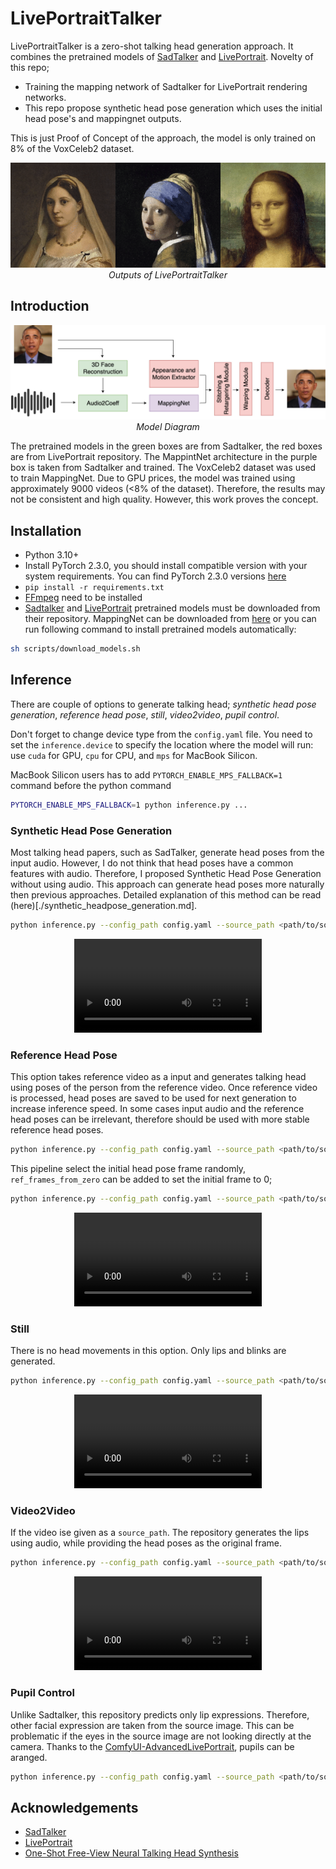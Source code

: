 # LivePortraitTalker
LivePortraitTalker is a zero-shot talking head generation approach. It combines the pretrained models of [SadTalker](https://arxiv.org/abs/2211.12194) and [LivePortrait](https://arxiv.org/abs/2407.03168). Novelty of this repo;
- Training the mapping network of Sadtalker for LivePortrait rendering networks.
- This repo propose synthetic head pose generation which uses the initial head pose's and mappingnet outputs. 

This is just Proof of Concept of the approach, the model is only trained on 8% of the VoxCeleb2 dataset.

<p align="center">
  <img src="./assets/merged.gif" alt="showcase">
  <br /><i>Outputs of LivePortraitTalker</i>
</p>

## Introduction

<p align="center">
  <img src="./assets/arch.png" alt="LivePortraitTalker Architecture">
    <br /><i>Model Diagram</i>
</p>

The pretrained models in the green boxes are from Sadtalker, the red boxes are from LivePortrait repository. The MappintNet architecture in the purple box is taken from Sadtalker and trained. The VoxCeleb2 dataset was used to train MappingNet. Due to GPU prices, the model was trained using approximately 9000 videos (<8% of the dataset). Therefore, the results may not be consistent and high quality. However, this work proves the concept. 

## Installation
- Python 3.10+
- Install PyTorch 2.3.0, you should install compatible version with your system requirements. You can find PyTorch 2.3.0 versions [here](https://pytorch.org/get-started/previous-versions/#v230)
- `pip install -r requirements.txt`
- [FFmpeg](https://www.ffmpeg.org/) need to be installed
- [Sadtalker](https://github.com/OpenTalker/SadTalker/tree/main) and [LivePortrait](https://github.com/KwaiVGI/LivePortrait/tree/main) pretrained models must be downloaded from their repository. MappingNet can be downloaded from [here](https://huggingface.co/mustafakara/liveportrait_talker/tree/main/pretrained_models) or you can run following command to install pretrained models automatically:

```bash
sh scripts/download_models.sh
```

## Inference
There are couple of options to generate talking head; _synthetic head pose generation_, _reference head pose_, _still_, _video2video_, _pupil control_.

Don't forget to change device type from the `config.yaml` file. You need to set the `inference.device` to specify the location where the model will run: use `cuda` for GPU, `cpu` for CPU, and `mps` for MacBook Silicon.

MacBook Silicon users has to add `PYTORCH_ENABLE_MPS_FALLBACK=1` command before the python command
```bash 
PYTORCH_ENABLE_MPS_FALLBACK=1 python inference.py ...
```

### Synthetic Head Pose Generation

Most talking head papers, such as SadTalker, generate head poses from the input audio. However, I do not think that head poses have a common features with audio. Therefore, I proposed Synthetic Head Pose Generation without using audio. This approach can generate head poses more naturally then previous approaches. Detailed explanation of this method can be read (here)[./synthetic_headpose_generation.md].

```bash 
python inference.py --config_path config.yaml --source_path <path/to/source/image> --audio_path <path/to/audio> --save_path <path/to/save/folder>
```

<div align="center">
  <video src="https://github.com/user-attachments/assets/63496204-3d2c-47d1-aec5-f6b2425b602f" type="video/mp4"> </video> 
</div>

### Reference Head Pose

This option takes reference video as a input and generates talking head using poses of the person from the reference video. Once reference video is processed, head poses are saved to be used for next generation to increase inference speed. In some cases input audio and the reference head poses can be irrelevant, therefore should be used with more stable reference head poses.

```bash
python inference.py --config_path config.yaml --source_path <path/to/source/image> --audio_path <path/to/audio> --save_path <path/to/save/folder> --ref_head_pose_path <path/to/reference/video>
```

This pipeline select the initial head pose frame randomly, `ref_frames_from_zero` can be added to set the initial frame to 0;

```bash 
python inference.py --config_path config.yaml --source_path <path/to/source/image> --audio_path <path/to/audio> --save_path <path/to/save/folder> --ref_head_pose_path <path/to/reference/video> --ref_frames_from_zero
```

<div align="center">
  <video src="https://github.com/user-attachments/assets/b771aee7-96f7-4e93-ae30-114e872d0519" type="video/mp4"> </video> 
</div>

### Still

There is no head movements in this option. Only lips and blinks are generated.

```bash
python inference.py --config_path config.yaml --source_path <path/to/source/image> --audio_path <path/to/audio> --save_path <path/to/save/folder> --still
```

<div align="center">
  <video src="https://github.com/user-attachments/assets/1e0a743c-c608-4217-94c4-6736badee171" type="video/mp4"> </video> 
</div>

### Video2Video

If the video ise given as a `source_path`. The repository generates the lips using audio, while providing the head poses as the original frame.

```bash
python inference.py --config_path config.yaml --source_path <path/to/source/video> --audio_path <path/to/audio> --save_path <path/to/save/folder>
```

<div align="center">
  <video src="https://github.com/user-attachments/assets/11ec02ed-cee0-4e83-bd4f-8356cdd37035" type="video/mp4"> </video> 
</div>

### Pupil Control

Unlike Sadtalker, this repository predicts only lip expressions. Therefore, other facial expression are taken from the source image. This can be problematic if the eyes in the source image are not looking directly at the camera. Thanks to the [ComfyUI-AdvancedLivePortrait](https://github.com/PowerHouseMan/ComfyUI-AdvancedLivePortrait), pupils can be aranged. 

```bash
python inference.py --config_path config.yaml --source_path <path/to/source/image> --audio_path <path/to/audio> --save_path <path/to/save/folder> --pupil_x <pupil/x/number> --pupil_y <pupil/y/number>
```

## Acknowledgements
- [SadTalker](https://github.com/OpenTalker/SadTalker/tree/main)
- [LivePortrait](https://github.com/KwaiVGI/LivePortrait/tree/main)
- [One-Shot Free-View Neural Talking Head Synthesis](https://github.com/zhanglonghao1992/One-Shot_Free-View_Neural_Talking_Head_Synthesis)
